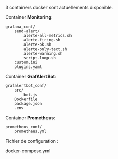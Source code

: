 3 containers docker sont actuellements disponible.

Container **Monitoring**:

    grafana_conf/
        send-alert/
            alerte-all-metrics.sh
            alerte-firing.sh
            alerte-ok.sh
            alerte-only-text.sh
            alerte-warning.sh
            script-loop.sh
        custom.ini
        plugins.yaml

Container **GrafAlertBot**:

    grafalertbot_conf/
        src/
            bot.js
        Dockerfile
        package.json
        .env


Container **Prometheus**:

    prometheus_conf/
        prometheus.yml

    
Fichier de configuration :

docker-compose.yml